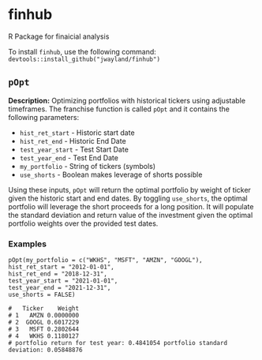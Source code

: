 # finhub
R Package for finaicial analysis

To install `finhub`, use the following command:
`devtools::install_github("jwayland/finhub")`

## `pOpt`

**Description:** Optimizing portfolios with historical tickers using adjustable timeframes. The franchise function is called `pOpt` and it contains the following parameters:

* `hist_ret_start` - Historic start date
* `hist_ret_end` - Historic End Date
* `test_year_start` - Test Start Date
* `test_year_end` - Test End Date
* `my_portfolio` - String of tickers (symbols)
* `use_shorts` - Boolean makes leverage of shorts possible

Using these inputs, `pOpt` will return the optimal portfolio by weight of ticker given the historic start and end dates. By toggling `use_shorts`, the optimal portfolio will leverage the short proceeds for a long position. It will populate the standard deviation and return value of the investment given the optimal portfolio weights over the provided test dates. 

### Examples

```
pOpt(my_portfolio = c("WKHS", "MSFT", "AMZN", "GOOGL"),
hist_ret_start = "2012-01-01",
hist_ret_end = "2018-12-31",
test_year_start = "2021-01-01",
test_year_end = "2021-12-31",
use_shorts = FALSE)
```
```
#   Ticker    Weight
# 1   AMZN 0.0000000
# 2  GOOGL 0.6017229
# 3   MSFT 0.2802644
# 4   WKHS 0.1180127
# portfolio return for test year: 0.4841054 portfolio standard deviation: 0.05848876
```